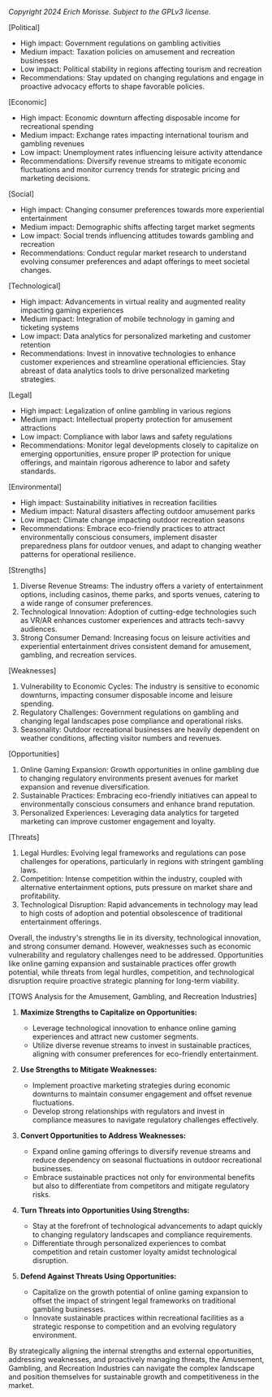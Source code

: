 *Copyright 2024 Erich Morisse.  Subject to the GPLv3 license.*


[Political]
- High impact: Government regulations on gambling activities
- Medium impact: Taxation policies on amusement and recreation businesses
- Low impact: Political stability in regions affecting tourism and recreation
- Recommendations: Stay updated on changing regulations and engage in proactive advocacy efforts to shape favorable policies.

[Economic]
- High impact: Economic downturn affecting disposable income for recreational spending
- Medium impact: Exchange rates impacting international tourism and gambling revenues
- Low impact: Unemployment rates influencing leisure activity attendance
- Recommendations: Diversify revenue streams to mitigate economic fluctuations and monitor currency trends for strategic pricing and marketing decisions.

[Social]
- High impact: Changing consumer preferences towards more experiential entertainment
- Medium impact: Demographic shifts affecting target market segments
- Low impact: Social trends influencing attitudes towards gambling and recreation
- Recommendations: Conduct regular market research to understand evolving consumer preferences and adapt offerings to meet societal changes.

[Technological]
- High impact: Advancements in virtual reality and augmented reality impacting gaming experiences
- Medium impact: Integration of mobile technology in gaming and ticketing systems
- Low impact: Data analytics for personalized marketing and customer retention
- Recommendations: Invest in innovative technologies to enhance customer experiences and streamline operational efficiencies. Stay abreast of data analytics tools to drive personalized marketing strategies.

[Legal]
- High impact: Legalization of online gambling in various regions
- Medium impact: Intellectual property protection for amusement attractions
- Low impact: Compliance with labor laws and safety regulations
- Recommendations: Monitor legal developments closely to capitalize on emerging opportunities, ensure proper IP protection for unique offerings, and maintain rigorous adherence to labor and safety standards.

[Environmental]
- High impact: Sustainability initiatives in recreation facilities
- Medium impact: Natural disasters affecting outdoor amusement parks
- Low impact: Climate change impacting outdoor recreation seasons
- Recommendations: Embrace eco-friendly practices to attract environmentally conscious consumers, implement disaster preparedness plans for outdoor venues, and adapt to changing weather patterns for operational resilience.

[Strengths]
1. Diverse Revenue Streams: The industry offers a variety of entertainment options, including casinos, theme parks, and sports venues, catering to a wide range of consumer preferences.
2. Technological Innovation: Adoption of cutting-edge technologies such as VR/AR enhances customer experiences and attracts tech-savvy audiences.
3. Strong Consumer Demand: Increasing focus on leisure activities and experiential entertainment drives consistent demand for amusement, gambling, and recreation services.

[Weaknesses]
1. Vulnerability to Economic Cycles: The industry is sensitive to economic downturns, impacting consumer disposable income and leisure spending.
2. Regulatory Challenges: Government regulations on gambling and changing legal landscapes pose compliance and operational risks.
3. Seasonality: Outdoor recreational businesses are heavily dependent on weather conditions, affecting visitor numbers and revenues.

[Opportunities]
1. Online Gaming Expansion: Growth opportunities in online gambling due to changing regulatory environments present avenues for market expansion and revenue diversification.
2. Sustainable Practices: Embracing eco-friendly initiatives can appeal to environmentally conscious consumers and enhance brand reputation.
3. Personalized Experiences: Leveraging data analytics for targeted marketing can improve customer engagement and loyalty.

[Threats]
1. Legal Hurdles: Evolving legal frameworks and regulations can pose challenges for operations, particularly in regions with stringent gambling laws.
2. Competition: Intense competition within the industry, coupled with alternative entertainment options, puts pressure on market share and profitability.
3. Technological Disruption: Rapid advancements in technology may lead to high costs of adoption and potential obsolescence of traditional entertainment offerings.

Overall, the industry's strengths lie in its diversity, technological innovation, and strong consumer demand. However, weaknesses such as economic vulnerability and regulatory challenges need to be addressed. Opportunities like online gaming expansion and sustainable practices offer growth potential, while threats from legal hurdles, competition, and technological disruption require proactive strategic planning for long-term viability.

[TOWS Analysis for the Amusement, Gambling, and Recreation Industries]

1. **Maximize Strengths to Capitalize on Opportunities:**
   - Leverage technological innovation to enhance online gaming experiences and attract new customer segments.
   - Utilize diverse revenue streams to invest in sustainable practices, aligning with consumer preferences for eco-friendly entertainment.

2. **Use Strengths to Mitigate Weaknesses:**
   - Implement proactive marketing strategies during economic downturns to maintain consumer engagement and offset revenue fluctuations.
   - Develop strong relationships with regulators and invest in compliance measures to navigate regulatory challenges effectively.

3. **Convert Opportunities to Address Weaknesses:**
   - Expand online gaming offerings to diversify revenue streams and reduce dependency on seasonal fluctuations in outdoor recreational businesses.
   - Embrace sustainable practices not only for environmental benefits but also to differentiate from competitors and mitigate regulatory risks.

4. **Turn Threats into Opportunities Using Strengths:**
   - Stay at the forefront of technological advancements to adapt quickly to changing regulatory landscapes and compliance requirements.
   - Differentiate through personalized experiences to combat competition and retain customer loyalty amidst technological disruption.

5. **Defend Against Threats Using Opportunities:**
   - Capitalize on the growth potential of online gaming expansion to offset the impact of stringent legal frameworks on traditional gambling businesses.
   - Innovate sustainable practices within recreational facilities as a strategic response to competition and an evolving regulatory environment. 

By strategically aligning the internal strengths and external opportunities, addressing weaknesses, and proactively managing threats, the Amusement, Gambling, and Recreation Industries can navigate the complex landscape and position themselves for sustainable growth and competitiveness in the market.


